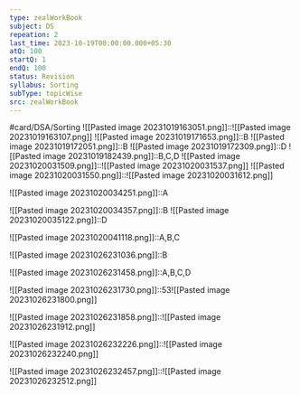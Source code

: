 ```yaml
---
type: zealWorkBook
subject: DS
repeation: 2
last_time: 2023-10-19T00:00:00.000+05:30
atQ: 100
startQ: 1
endQ: 100
status: Revision
syllabus: Sorting
subType: topicWise
src: zealWorkBook
---
```

#card/DSA/Sorting
![[Pasted image 20231019163051.png]]::![[Pasted image 20231019163107.png]] <!--SR:!2023-11-17,16,290-->
![[Pasted image 20231019171653.png]]::B <!--SR:!2023-11-16,15,290-->
![[Pasted image 20231019172051.png]]::B <!--SR:!2023-11-16,15,290-->
![[Pasted image 20231019172309.png]]::D <!--SR:!2023-11-10,11,270-->
![[Pasted image 20231019182439.png]]::B,C,D <!--SR:!2023-11-11,12,270-->
![[Pasted image 20231020031509.png]]::![[Pasted image 20231020031537.png]] <!--SR:!2023-11-16,15,290-->
![[Pasted image 20231020031550.png]]::![[Pasted image 20231020031612.png]] <!--SR:!2023-11-12,11,270-->

![[Pasted image 20231020034251.png]]::A <!--SR:!2023-11-16,15,290-->

![[Pasted image 20231020034357.png]]::B <!--SR:!2023-11-17,16,290-->
![[Pasted image 20231020035122.png]]::D <!--SR:!2023-11-11,12,270-->

![[Pasted image 20231020041118.png]]::A,B,C <!--SR:!2023-11-17,16,290-->

![[Pasted image 20231026231036.png]]::B <!--SR:!2023-11-17,16,290-->

![[Pasted image 20231026231458.png]]::A,B,C,D <!--SR:!2023-11-17,16,290-->


![[Pasted image 20231026231730.png]]::53![[Pasted image 20231026231800.png]] <!--SR:!2023-11-12,13,270-->

![[Pasted image 20231026231858.png]]::![[Pasted image 20231026231912.png]] <!--SR:!2023-11-16,15,290-->

![[Pasted image 20231026232226.png]]::![[Pasted image 20231026232240.png]] <!--SR:!2023-11-11,10,270-->


![[Pasted image 20231026232457.png]]::![[Pasted image 20231026232512.png]] <!--SR:!2023-11-17,16,290-->

